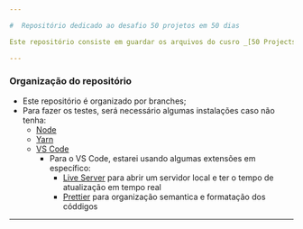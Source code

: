 ```yaml
---

#  Repositório dedicado ao desafio 50 projetos em 50 dias

Este repositório consiste em guardar os arquivos do cusro _[50 Projects In 50 Days](https://www.udemy.com/course/50-projects-50-days/)_

---
```


### **Organização do repositório**

* Este repositório é organizado por branches;
* Para fazer os testes, será necessário algumas instalações caso não tenha:
    * [Node](https://nodejs.org/en/)
    * [Yarn](https://classic.yarnpkg.com/pt-BR/docs/install/#windows-stable)
    * [VS Code](https://code.visualstudio.com/download)
        * Para o VS Code, estarei usando algumas extensões em específico:
            * [Live Server](https://marketplace.visualstudio.com/items?itemName=ritwickdey.LiveServer) para abrir um servidor local e ter o tempo de atualização em tempo real
            * [Prettier](https://marketplace.visualstudio.com/items?itemName=esbenp.prettier-vscode) para organização semantica e formatação dos códdigos

---


